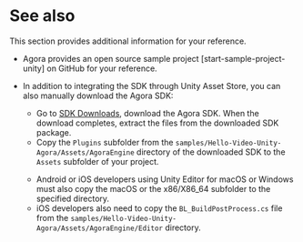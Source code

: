 # See also
This section provides additional information for your reference.

- Agora provides an open source sample project [start-sample-project-unity] on GitHub for your reference.
- In addition to integrating the SDK through Unity Asset Store, you can also manually download the Agora SDK:
    - Go to [SDK Downloads](https://docs.agora.io/en/All/downloads?platform=Unity), download the Agora SDK. When the download completes, extract the files from the downloaded SDK package.
    - Copy the `Plugins` subfolder from the `samples/Hello-Video-Unity-Agora/Assets/AgoraEngine` directory of the downloaded SDK to the `Assets` subfolder of your project.
   
  <note>
  <ul><li>Android or iOS developers using Unity Editor for macOS or Windows must also copy the macOS or the x86/X86_64 subfolder to the specified directory.<li>iOS developers also need to copy the <code>BL_BuildPostProcess.cs</code> file from the <code>samples/Hello-Video-Unity-Agora/Assets/AgoraEngine/Editor</code> directory.</note> 
